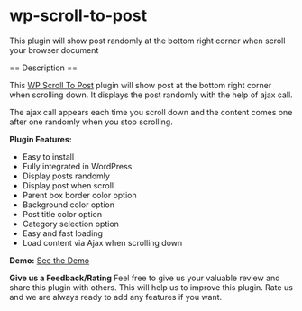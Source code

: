 # wp-scroll-to-post
This plugin will show post randomly at the bottom right corner when scroll your browser document

== Description ==

This [WP Scroll To Post](http://www.hossnimubarak.com) plugin will show post at the bottom right corner when scrolling down. It displays the post randomly with the help of ajax call.

The ajax call appears each time you scroll down and the content comes one after one randomly when you stop scrolling.

**Plugin Features:**

* Easy to install
* Fully integrated in WordPress
* Display posts randomly
* Display post when scroll
* Parent box border color option
* Background color option
* Post title color option
* Category selection option
* Easy and fast loading
* Load content via Ajax when scrolling down

**Demo:**
[See the Demo](http://plugin.hossnimubarak.com/blog/)

**Give us a Feedback/Rating**
Feel free to give us your valuable review and share this plugin with others. This will help us to improve this plugin. Rate us and we are always ready to add any features if you want.
